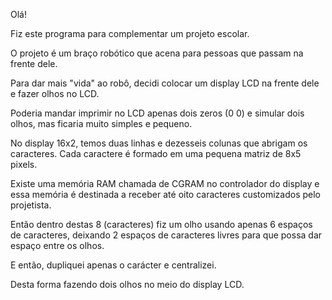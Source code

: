 Olá!

Fiz este programa para complementar um projeto escolar.

O projeto é um braço robótico que acena para pessoas que passam na frente dele.

Para dar mais "vida" ao robô, decidi colocar um display LCD na frente dele e fazer olhos no LCD.

Poderia mandar imprimir no LCD apenas dois zeros (0 0) e simular dois olhos, mas ficaria muito simples e pequeno.

No display 16x2, temos duas linhas e dezesseis colunas que abrigam os caracteres. Cada caractere é formado em uma pequena matriz de 8x5 pixels.

Existe uma memória RAM chamada de CGRAM no controlador do display e essa memória é destinada a receber até oito caracteres customizados pelo projetista.

Então dentro destas 8 (caracteres) fiz um olho usando apenas 6 espaços de caracteres, deixando 2 espaços de caracteres livres para que possa dar espaço entre os olhos.

E então, dupliquei apenas o carácter e centralizei.

Desta forma fazendo dois olhos no meio do display LCD. 